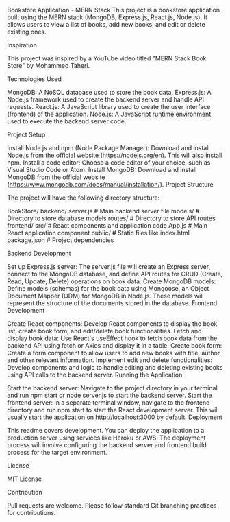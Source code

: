 Bookstore Application - MERN Stack
This project is a bookstore application built using the MERN stack (MongoDB, Express.js, React.js, Node.js). It allows users to view a list of books, add new books, and edit or delete existing ones.

Inspiration

This project was inspired by a YouTube video titled "MERN Stack Book Store" by Mohammed Taheri.

Technologies Used

MongoDB: A NoSQL database used to store the book data.
Express.js: A Node.js framework used to create the backend server and handle API requests.
React.js: A JavaScript library used to create the user interface (frontend) of the application.
Node.js: A JavaScript runtime environment used to execute the backend server code.

Project Setup

Install Node.js and npm (Node Package Manager): Download and install Node.js from the official website (https://nodejs.org/en). This will also install npm.
Install a code editor: Choose a code editor of your choice, such as Visual Studio Code or Atom.
Install MongoDB: Download and install MongoDB from the official website (https://www.mongodb.com/docs/manual/installation/).
Project Structure

The project will have the following directory structure:

BookStore/
  backend/
    server.js  # Main backend server file
    models/  # Directory to store database models
    routes/  # Directory to store API routes
  frontend/
    src/  # React components and application code
      App.js  # Main React application component
    public/  # Static files like index.html
  package.json  # Project dependencies

Backend Development

Set up Express.js server: The server.js file will create an Express server, connect to the MongoDB database, and define API routes for CRUD (Create, Read, Update, Delete) operations on book data.
Create MongoDB models: Define models (schemas) for the book data using Mongoose, an Object Document Mapper (ODM) for MongoDB in Node.js. These models will represent the structure of the documents stored in the database.
Frontend Development

Create React components: Develop React components to display the book list, create book form, and edit/delete book functionalities.
Fetch and display book data: Use React's useEffect hook to fetch book data from the backend API using fetch or Axios and display it in a table.
Create book form: Create a form component to allow users to add new books with title, author, and other relevant information.
Implement edit and delete functionalities: Develop components and logic to handle editing and deleting existing books using API calls to the backend server.
Running the Application

Start the backend server: Navigate to the project directory in your terminal and run npm start or node server.js to start the backend server.
Start the frontend server: In a separate terminal window, navigate to the frontend directory and run npm start to start the React development server. This will usually start the application on http://localhost:3000 by default.
Deployment

This readme covers development. You can deploy the application to a production server using services like Heroku or AWS. The deployment process will involve configuring the backend server and frontend build process for the target environment.

License

MIT License

Contribution

Pull requests are welcome. Please follow standard Git branching practices for contributions.
